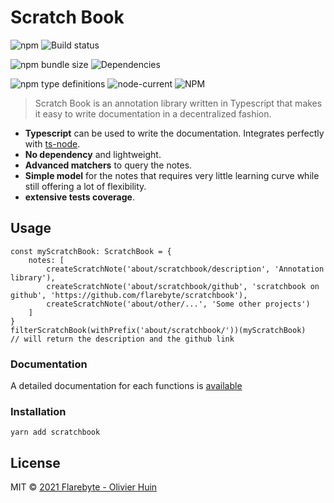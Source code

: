 # Scratch Book
![npm](https://img.shields.io/npm/v/scratchbook)
![Build status](https://github.com/flarebyte/scratchbook/actions/workflows/main.yml/badge.svg)

![npm bundle size](https://img.shields.io/bundlephobia/min/scratchbook)
![Dependencies](https://status.david-dm.org/gh/flarebyte/scratchbook.svg)

![npm type definitions](https://img.shields.io/npm/types/scratchbook)
![node-current](https://img.shields.io/node/v/scratchbook)
![NPM](https://img.shields.io/npm/l/scratchbook)

> Scratch Book is an annotation library written in Typescript that makes it easy to write documentation in a decentralized fashion.

- **Typescript** can be used to write the documentation. Integrates perfectly with [ts-node](https://typestrong.org/ts-node/).
- **No dependency** and lightweight.
- **Advanced matchers** to query the notes.
- **Simple model** for the notes that requires very little learning curve while still offering a lot of flexibility.
- **extensive tests coverage**.

## Usage

```
const myScratchBook: ScratchBook = {
    notes: [
        createScratchNote('about/scratchbook/description', 'Annotation library'),
        createScratchNote('about/scratchbook/github', 'scratchbook on github', 'https://github.com/flarebyte/scratchbook'),
        createScratchNote('about/other/...', 'Some other projects')
    ]
}
filterScratchBook(withPrefix('about/scratchbook/'))(myScratchBook)
// will return the description and the github link

```

### Documentation

A detailed documentation for each functions is [available](https://flarebyte.github.io/scratchbook/)

### Installation

```
yarn add scratchbook
```

## License

MIT © [2021 Flarebyte - Olivier Huin]()
